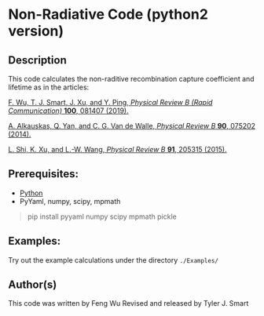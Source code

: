 Non-Radiative Code (python2 version)
===================================

Description
------------------------------------
This code calculates the non-raditive recombination capture coefficient and lifetime as in the articles:

[F. Wu, T. J. Smart, J. Xu, and Y. Ping, *Physical Review B (Rapid Communication)* **100**, 081407 (2019).](https://journals.aps.org/prb/abstract/10.1103/PhysRevB.100.081407 "Carrier recombination mechanism at defects in wide band gap two-dimensional materials from first principles")

[A. Alkauskas, Q. Yan, and C. G. Van de Walle, *Physical Review B* **90**, 075202 (2014).](https://journals.aps.org/prb/abstract/10.1103/PhysRevB.90.075202 "First-principles theory of nonradiative carrier capture via multiphonon emission")

[L. Shi, K. Xu, and L.-W. Wang, *Physical Review B* **91**, 205315 (2015).](https://journals.aps.org/prb/abstract/10.1103/PhysRevB.91.205315 "Comparative study of ab initio nonradiative recombination rate calculations under different formalisms")

Prerequisites:
------------------------------------
* [Python](https://www.python.org/downloads)
* PyYaml, numpy, scipy, mpmath
 > pip install pyyaml numpy scipy mpmath pickle

Examples:
------------------------------------
Try out the example calculations under the directory `./Examples/`


Author(s)
------------------------------------
This code was written by Feng Wu
Revised and released by Tyler J. Smart


